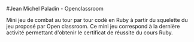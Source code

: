 #Jean Michel Paladin - Openclassroom

Mini jeu de combat au tour par tour codé en Ruby à partir du squelette du jeu proposé par Open classroom. Ce mini jeu correspond à la dernière activité permettant d'obtenir le certificat de réussite du cours Ruby.
